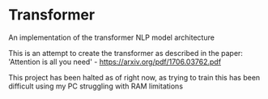 # Transformer
An implementation of the transformer NLP model architecture

This is an attempt to create the transformer as described in the paper: 'Attention is all you need' - https://arxiv.org/pdf/1706.03762.pdf

This project has been halted as of right now, as trying to train this has been difficult using my PC struggling with RAM limitations

